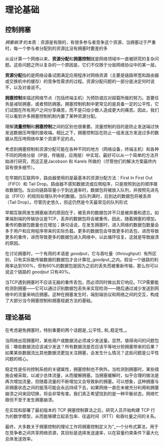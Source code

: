 # 理论基础

## 控制拥塞

_拥塞崩溃_ 的本质：资源是有限的，有很多参与者竞争这个资源，当拥塞过于严重时，每一个参与者分配到的资源比没有拥塞时要差的多

从设计第一个网络以来，**资源分配**和**拥塞控制**就是网络领域中一直被研究的复杂问题。这些问题之所以复杂的一个原因是，它们不仅限于分层网络协议中的某一层。

**资源分配**指的是网络设备试图满足应用程序对网络资源（主要是链路带宽和路由器或交换机中的缓存）的竞争性需求的过程。资源分配问题的一部分是决定何时说不，以及对谁说不。

**拥塞控制**来描述网络节点（包括终端主机）为预防或应对超载所做的努力。首要任务是减轻拥塞，或者预防拥塞。拥塞控制机制中更常见的是具备一定的公平性，它们试图在所有用户之间分享痛苦，而不是只给少数人造成更大的痛苦。因此，我们可以看到许多拥塞控制机制内置了某种资源分配。

理解**流量控制**和**拥塞控制**之间的区别也很重要。流量控制的目的是防止发送端过快发送数据压垮慢的接收端。相比之下，拥塞控制旨在防止一组发送方发送过多的数据从而压垮网络中某个资源不足的点。

考虑到拥塞控制和资源分配可能在各种不同的地方（网络设备，终端主机）和各种不同的网络分层（IP层，传输层，应用层）中实现，最好可以从一个简单的方法开始进行研究，而这正是Jacobson 和 Karels 所做的（尽管他们的解决方案最终内容有很多细节）。

在早期的互联网中，路由器使用的是最基本的资源分配方法：First In First Out（FIFO）和 Tail Drop。路由器不感知数据流或应用程序，只是按照到达的顺序接收数据包。当出向链路容量小于到达速率时，数据包将被放入队列，并按照先进先出（FIFO）的规则处理队列中的数据。当队列满时，后到达的数据包将被丢弃（Tail Drop）。尽管历史悠久，但这仍然是今天最常见的队列形式

早期互联网发生拥塞崩溃的原因在于，被丢弃的数据包并不只是被弃置和遗忘。如果端到端的传输协议是TCP，丢弃的数据包将会被重传。因此，随着拥塞的增加，重传的数据包数量也在增加；换句话说，在发生拥塞时，进入网络的数据包数量会多于用户和应用程序带来的实际负载。更多的数据包会导致更多的丢包，进而导致更多的重传，进而导致更多的数据包进入网络中，以此循环往复。这就是导致崩溃的原因。

在讨论拥塞时，一个有用的术语是 *_goodput_*，它与吞吐量（throughput）有所区别，只有实际能传输数据的数据包才会计算在_goodput_之内。假设一个链路的利用率达到100%，但有60%的数据包是因为之前的丢失而被重新传输，那么你可以说这个链路的 *_goodput_* 只有40%。

当TCP遇到拥塞时不应该无脑的重传丢包，而必须同时做出其它响应。TCP需要能检测到拥塞——它可以通过识别数据包丢失来实现检测——随后通过减少发送到网络中的流量来响应拥塞。这种在拥塞发生时，端到端协议和网络之间的交互，构成了大部分当今拥塞控制和拥塞规避方法的基础。

## 理论基础

在考虑避免拥塞时，特别重要的两个话题是_公平性_ 和_稳定性_。

当网络出现拥塞时，某些用户或数据流必须减少发送量。显然，值得询问的问题包括：哪些数据流应该减少发送？所有数据流是否应该平等地分担拥塞带来的后果？如果某些数据流比其他数据流更加关注拥塞，会发生什么情况？这些问题是公平性问题的核心。

稳定性是任何控制系统的关键属性，拥塞控制也不例外。当检测到拥塞时，某些措施会被采取，以减少总体流量，从而缓解拥塞。当拥塞缓解时，似乎合理的做法是再次增加流量，但随着流量的不断增加又会导致新的拥塞。可以想象，这种拥塞与非拥塞状态之间的振荡可能会永远持续下去，如果网络一直在未被充分利用和拥塞崩溃之间来回切换，将会非常有害。我们真正希望找到的是一种平衡状态，网络忙碌但不至于发生拥塞崩溃。

在实现和部署了最初版本的 TCP 拥塞控制算法之后，研究人员开始构建 TCP 行为的数学模型，从而能够建立起丢包率、往返时间（RTT）和吞吐量之间的关系。

最终，大多数关于拥塞控制的理论工作将拥塞控制定义为“_一个分布式算法，用于在竞争者之间共享网络资源，其目标是选择发送速率，以在容量约束条件下最大化总体发送效率。

